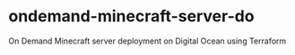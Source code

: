 # ondemand-minecraft-server-do
On Demand Minecraft server deployment on Digital Ocean using Terraform
